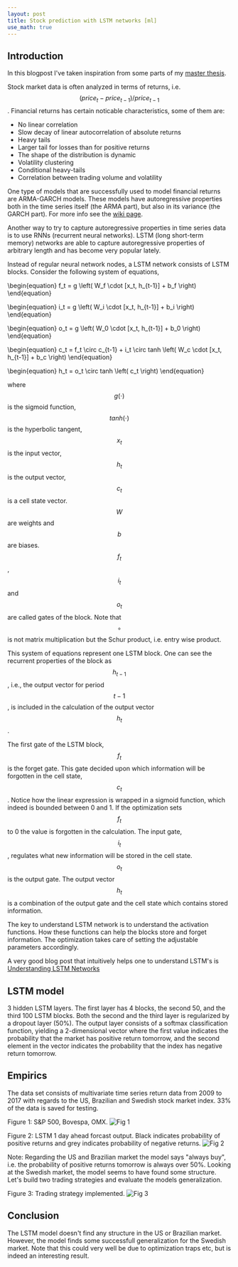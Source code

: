 ```yaml
---
layout: post
title: Stock prediction with LSTM networks [ml]
use_math: true
---
```


## Introduction
In this blogpost I've taken inspiration from some parts of my [master
thesis](http://lup.lub.lu.se/luur/download?func=downloadFile&recordOId=8911069&fileOId=8911070).

Stock market data is often analyzed in terms of returns, i.e. $$(price_t - price_{t-1}) / price_{t-1}$$. Financial returns has
certain noticable characteristics, some of them are:

- No linear correlation
- Slow decay of linear autocorrelation of absolute returns
- Heavy tails
- Larger tail for losses than for positive returns
- The shape of the distribution is dynamic
- Volatility clustering
- Conditional heavy-tails
- Correlation between trading volume and volatility

One type of models that are successfully used to model financial returns are ARMA-GARCH models. These models have autoregressive properties
both in the time series itself (the ARMA part), but also in its variance (the GARCH part). For more info see the
[wiki page](https://en.wikipedia.org/wiki/Autoregressive_conditional_heteroskedasticity#GARCH.28p.2C_q.29_model_specification).

Another way to try to capture autoregressive properties in time series data is to use RNNs (recurrent neural networks). LSTM
(long short-term memory) networks are able to capture autoregressive properties of arbitrary length and has become very popular lately.

Instead of regular neural network nodes, a LSTM network consists of LSTM blocks. Consider the following system of equations,


\begin{equation}
f_t = g \left( W_f \cdot [x_t, h_{t-1}] + b_f \right)
\end{equation}

\begin{equation}
i_t = g \left( W_i \cdot [x_t, h_{t-1}] + b_i \right)
\end{equation}

\begin{equation}
o_t = g \left( W_0 \cdot [x_t, h_{t-1}] + b_0 \right)
\end{equation}

\begin{equation}
c_t = f_t \circ c_{t-1} + i_t \circ tanh \left( W_c \cdot [x_t, h_{t-1}] + b_c \right)
\end{equation}

\begin{equation}
h_t = o_t \circ tanh \left( c_t \right)
\end{equation}

where $$g(\cdot)$$ is the sigmoid function, $$tanh(\cdot)$$ is the hyperbolic tangent, $$x_t$$ is the input vector,
$$h_t$$ is the output vector, $$c_t$$ is a cell state vector. $$W$$ are weights and $$b$$ are biases. $$f_t$$, $$i_t$$
and $$o_t$$ are called gates of the block. Note that $$\circ$$ is not matrix multiplication but the Schur product,
i.e. entry wise product.

This system of equations represent one LSTM block. One can see the recurrent properties of the block as $$h_{t-1}$$, i.e.,
the output vector for period $$t-1$$, is included in the calculation of the output vector $$h_t$$.

The first gate of the LSTM block, $$f_t$$ is the forget gate. This gate decided upon which information will be forgotten
in the cell state, $$c_t$$. Notice how the linear expression is wrapped in a sigmoid function, which indeed is bounded between 0 and 1.
If the optimization sets $$f_t$$ to 0 the value is forgotten in the calculation. The input gate, $$i_t$$, regulates what new
information will be stored in the cell state. $$o_t$$ is the output gate. The output vector $$h_t$$ is a combination of the output gate
and the cell state which contains stored information.

The key to understand LSTM network is to understand the activation functions. How these functions can help the blocks store and
forget information. The optimization takes care of setting the adjustable parameters accordingly.

A very good blog post that intuitively helps one to understand LSTM's is
[Understanding LSTM Networks](http://colah.github.io/posts/2015-08-Understanding-LSTMs/)

## LSTM model
3 hidden LSTM layers. The first layer has 4 blocks, the second 50, and the third 100 LSTM blocks. Both the second and the third
layer is regularized by a dropout layer (50%). The output layer consists of a softmax classification function, yielding a 2-dimensional vector where the first value indicates the probability that the market has positive return tomorrow, and the second element in the vector indicates the probability that the index has negative return tomorrow.


## Empirics
The data set consists of multivariate time series return data from 2009 to 2017 with regards to the US, Brazilian and Swedish stock market index. 33% of the data is saved for testing.

Figure 1: S&P 500, Bovespa, OMX.
![Fig 1](/images/data2.png)


Figure 2: LSTM 1 day ahead forcast output. Black indicates probability of positive returns and grey indicates probability of negative returns.
![Fig 2](/images/lstm_deep_prob2.png)


Note: Regarding the US and Brazilian market the model says "always buy", i.e. the probability of positive returns tomorrow is always over 50%. Looking at the Swedish market, the model seems to have found some structure. Let's build two trading strategies and evaluate the models generalization.


Figure 3: Trading strategy implemented.
![Fig 3](/images/strategy.png)


## Conclusion
The LSTM model doesn't find any structure in the US or Brazilian market. However, the model finds some successfull generalization for the Swedish market. Note that this could very well be due to optimization traps etc, but is indeed an interesting result.


